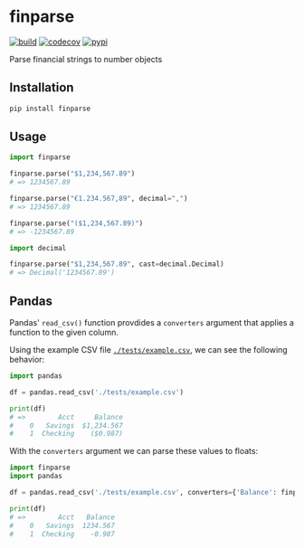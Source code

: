 # finparse

[![build](https://travis-ci.org/amancevice/finparse.svg?branch=master)](https://travis-ci.org/amancevice/finparse)
[![codecov](https://codecov.io/gh/amancevice/finparse/branch/master/graph/badge.svg)](https://codecov.io/gh/amancevice/finparse)
[![pypi](https://badge.fury.io/py/finparse.svg)](https://badge.fury.io/py/finparse)

Parse financial strings to number objects


## Installation

```bash
pip install finparse
```


## Usage

```python
import finparse

finparse.parse("$1,234,567.89")
# => 1234567.89

finparse.parse("€1.234.567,89", decimal=",")
# => 1234567.89

finparse.parse("($1,234,567.89)")
# => -1234567.89

import decimal

finparse.parse("$1,234,567.89", cast=decimal.Decimal)
# => Decimal('1234567.89')
```

## Pandas

Pandas' `read_csv()` function provdides a `converters` argument that applies a function to the given column.

Using the example CSV file [`./tests/example.csv`](./tests/example), we can see the following behavior:

```python
import pandas

df = pandas.read_csv('./tests/example.csv')

print(df)
# =>        Acct     Balance
#    0   Savings  $1,234.567
#    1  Checking    ($0.987)
```

With the `converters` argument we can parse these values to floats:

```python
import finparse
import pandas

df = pandas.read_csv('./tests/example.csv', converters={'Balance': finparse.parse})

print(df)
# =>        Acct   Balance
#    0   Savings  1234.567
#    1  Checking    -0.987
```
